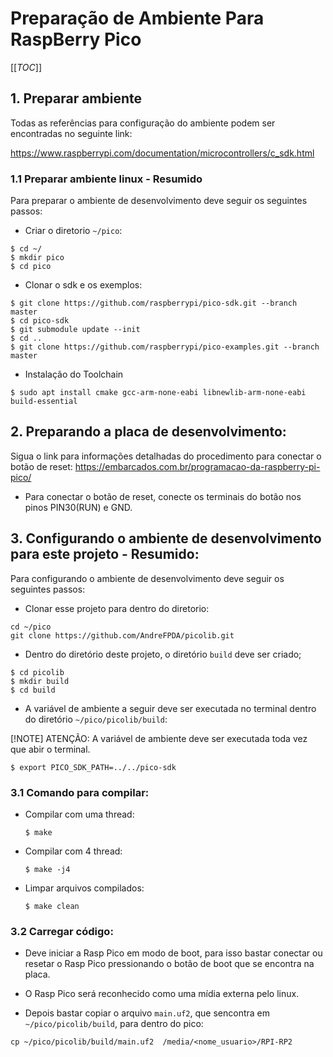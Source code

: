 # Preparação de Ambiente Para RaspBerry Pico

[[_TOC_]]


## 1. Preparar ambiente 

Todas as referências para configuração do ambiente podem ser encontradas no seguinte link:

https://www.raspberrypi.com/documentation/microcontrollers/c_sdk.html

### 1.1 Preparar ambiente linux - Resumido


Para preparar o ambiente de desenvolvimento deve seguir os seguintes passos:

- Criar o diretorio `~/pico`:

```
$ cd ~/
$ mkdir pico
$ cd pico
```

- Clonar o sdk e os exemplos:

```
$ git clone https://github.com/raspberrypi/pico-sdk.git --branch master
$ cd pico-sdk
$ git submodule update --init
$ cd ..
$ git clone https://github.com/raspberrypi/pico-examples.git --branch master
```

- Instalação do Toolchain

```
$ sudo apt install cmake gcc-arm-none-eabi libnewlib-arm-none-eabi build-essential 
```
## 2. Preparando a placa de desenvolvimento:

Sigua o link para informações detalhadas do procedimento para conectar o botão de reset:
https://embarcados.com.br/programacao-da-raspberry-pi-pico/

- Para conectar o botão de reset, conecte os terminais do botão nos pinos PIN30(RUN) e GND.

## 3. Configurando o ambiente de desenvolvimento para este projeto - Resumido:

Para configurando o ambiente de desenvolvimento deve seguir os seguintes passos:

- Clonar esse projeto para dentro do diretorio: 

```
cd ~/pico
git clone https://github.com/AndreFPDA/picolib.git
```

- Dentro do diretório deste projeto, o diretório  `build` deve ser criado;

```
$ cd picolib
$ mkdir build
$ cd build
```

- A variável de ambiente a seguir deve ser executada no terminal dentro do diretório `~/pico/picolib/build`:

[!NOTE] ATENÇÃO: A variável de ambiente deve ser executada toda vez que abir o terminal.

```
$ export PICO_SDK_PATH=../../pico-sdk
```

### 3.1 Comando para compilar:
- Compilar com uma thread: 
    ```
    $ make
    ```
    
- Compilar com 4 thread: 
    ```
    $ make -j4
    ```    

- Limpar arquivos compilados:
    ```
    $ make clean
    ```

### 3.2 Carregar código:

- Deve iniciar a Rasp Pico em modo de boot, para isso bastar conectar ou resetar o Rasp Pico pressionando o botão de boot que se encontra na placa. 

- O Rasp Pico será reconhecido como uma mídia externa pelo linux.

-  Depois bastar copiar o arquivo `main.uf2`, que sencontra em `~/pico/picolib/build`, para dentro do pico:

```
cp ~/pico/picolib/build/main.uf2  /media/<nome_usuario>/RPI-RP2
```
